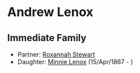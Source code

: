 ﻿---
layout: person
subject_key: i61792169
permalink: /people/i61792169
---

# Andrew Lenox

## Immediate Family

* Partner: [Roxannah Stewart](./@56480720@-roxannah-stewart-b-d.md)
* Daughter: [Minnie Lenox](./@99536158@-minnie-lenox-b1867-4-15-d.md) (15/Apr/1867 - )

